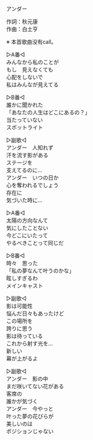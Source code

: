 アンダー  
  
作詞：秋元康  
作曲：白土亨  
  
※ 本首歌曲没有call。   
  
▷A番◁  
みんなから私のことが  
もし　見えなくても  
心配をしないで  
私はみんなが見えてる  
  
▷B番◁  
誰かに聞かれた  
「あなたの人生はどこにあるの？」  
当たっていない  
スポットライト  
  
▷副歌◁  
アンダー　人知れず  
汗を流す影がある  
ステージを  
支えてるのに…  
アンダー　いつの日か  
心を奪われるでしょう  
存在に  
気づいた時に…  
  
▷A番◁  
太陽の方向なんて  
気にしたことない  
今どこにいたって  
やるべきことって同じだ  
  
▷B番◁  
時々　思った  
「私の夢なんて叶うのかな」  
眩しすぎるわ  
メインキャスト  
  
▷副歌◁  
影は可能性  
悩んだ日々もあったけど  
この場所を  
誇りに思う  
影は待っている  
これから射す光を…  
新しい  
幕が上がるよ  
  
▷副歌◁  
アンダー　影の中  
まだ咲いてない花がある  
客席の  
誰かが気づく  
アンダー　今やっと  
叶った夢の花びらが  
美しいのは  
ポジションじゃない  
